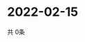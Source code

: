 # 2022-02-15
  共 0条

  <!-- BEGIN -->
  <!-- 最后更新时间Tue Feb 15 2022 18:05:15 GMT+0000 (Coordinated Universal Time) -->
  
  <!-- END -->
  
  